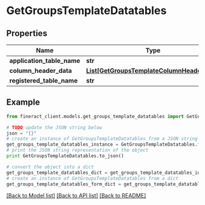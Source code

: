 # GetGroupsTemplateDatatables


## Properties

Name | Type | Description | Notes
------------ | ------------- | ------------- | -------------
**application_table_name** | **str** |  | [optional] 
**column_header_data** | [**List[GetGroupsTemplateColumnHeaderData]**](GetGroupsTemplateColumnHeaderData.md) |  | [optional] 
**registered_table_name** | **str** |  | [optional] 

## Example

```python
from fineract_client.models.get_groups_template_datatables import GetGroupsTemplateDatatables

# TODO update the JSON string below
json = "{}"
# create an instance of GetGroupsTemplateDatatables from a JSON string
get_groups_template_datatables_instance = GetGroupsTemplateDatatables.from_json(json)
# print the JSON string representation of the object
print GetGroupsTemplateDatatables.to_json()

# convert the object into a dict
get_groups_template_datatables_dict = get_groups_template_datatables_instance.to_dict()
# create an instance of GetGroupsTemplateDatatables from a dict
get_groups_template_datatables_form_dict = get_groups_template_datatables.from_dict(get_groups_template_datatables_dict)
```
[[Back to Model list]](../README.md#documentation-for-models) [[Back to API list]](../README.md#documentation-for-api-endpoints) [[Back to README]](../README.md)


